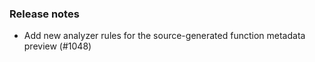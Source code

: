 ### Release notes
<!-- Please add your release notes in the following format:
- My change description (#PR/#issue)
-->

- Add new analyzer rules for the source-generated function metadata preview (#1048)